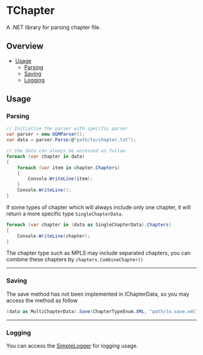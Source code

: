 TChapter
==========

A .NET library for parsing chapter file.

Overview
--------

- [Usage](#usage)
  - [Parsing](#parsing)
  - [Saving](#saving)
  - [Logging](#logging)

Usage
-----
### Parsing

```C#
// Initialize the parser with specific parser
var parser = new OGMParser();
var data = parser.Parse(@"path/to/chapter.txt");

// the data can always be accessed as follow
foreach (var chapter in data)
{
    foreach (var item in chapter.Chapters)
    {
        Console.WriteLine(item);
    }
    Console.WriteLine();
}
```

If some types of chapter which will always include only one chapter, it will return a more specific type `SingleChapterData`.
```C#
foreach (var chapter in (data as SingleChapterData).Chapters)
{
    Console.WriteLine(chapter);
}
```

The chapter type such as MPLS may include separated chapters, you can combine these chapters by `chapters.CombineChapter()`

-----
### Saving

The save method has not been implemented in IChapterData, so you may access the method as follow

```C#
(data as MultiChapterData).Save(ChapterTypeEnum.XML, "path/to.save.xml");
```

-----
### Logging

You can access the [SimpleLogger](https://github.com/jirkapenzes/SimpleLogger) for logging usage.
